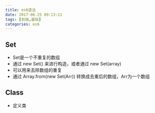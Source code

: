 ```yaml
---
title: es6语法
date: 2017-06-25 09:13:11
tags: [前端,基础]
categories: es6
---
```


## Set
- Set是一个不重复的数组
- 通过 new Set() 来进行构造，或者通过 new Set(array)
- 可以用来去除数组的重复
- 通过 Array.from(new Set(Arr)) 转换成去重后的数组，Arr为一个数组

## Class
- 定义类 
